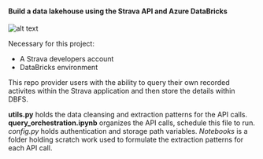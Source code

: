 #### Build a data  lakehouse using the Strava API and Azure DataBricks

![alt text](CoverPhoto.png)

Necessary for this project:
 - A Strava developers account
 - DataBricks environment

This repo provider users with the ability to query their own recorded activites within the Strava application 
and then store the details within DBFS.

**utils.py** holds the data cleansing and extraction patterns for the API calls.
**query_orchestration.ipynb** organizes the API calls, schedule this file to run.
*config.py* holds authentication and storage path variables.
*Notebooks* is a folder holding scratch work used to formulate the extraction patterns for each API call.







